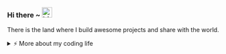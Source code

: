 ### Hi there ~ <img src="https://user-images.githubusercontent.com/1303154/88677602-1635ba80-d120-11ea-84d8-d263ba5fc3c0.gif" width="24px" alt="hi">

There is the land where I build awesome projects and share with the world.

<details>
<summary>⚡️ More about my coding life</summary>
<br />

![Top Langs](https://github-readme-stats.vercel.app/api/top-langs/?username=mohitxsh&layout=compact&hide=css,html)

![Mohit's github stats](https://github-readme-stats.vercel.app/api?username=mohitxsh&count_private=true&show_icons=true&theme=onedark)

</details>
